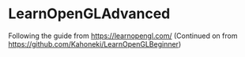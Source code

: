 # LearnOpenGLAdvanced
Following the guide from https://learnopengl.com/
(Continued on from https://github.com/Kahoneki/LearnOpenGLBeginner)

